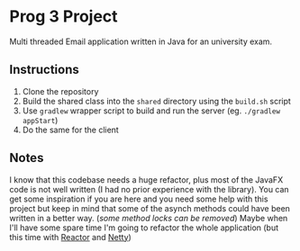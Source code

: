 # Prog 3 Project 
Multi threaded Email application written in Java for an university exam. 

## Instructions
1. Clone the repository
2. Build the shared class into the `shared` directory using the `build.sh` script
3. Use `gradlew` wrapper script to build and run the server (eg. `./gradlew appStart`)
4. Do the same for the client

## Notes
I know that this codebase needs a huge refactor, plus most of the JavaFX code is not well written (I had no prior experience with the library). 
You can get some inspiration if you are here and you need some help with this project but keep in mind that some of the asynch methods could have been written in a better way. (_some method locks can be removed_)
Maybe when I'll have some spare time I'm going to refactor the whole application (but this time with [Reactor](https://github.com/reactor/reactor-core) and [Netty](https://netty.io/))
